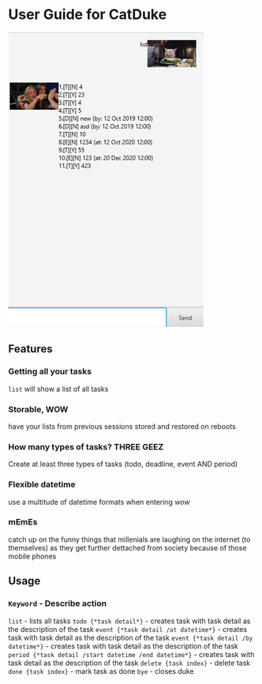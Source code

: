 # User Guide for CatDuke

![Image of Yaktocat](./UI.png)

## Features 

### Getting all your tasks
`list` will show a list of all tasks

### Storable, **WOW**
have your lists from previous sessions stored and restored on reboots

### How many types of tasks? THREE **GEEZ**
Create at least three types of tasks (todo, deadline, event AND period)

### Flexible datetime
use a multitude of datetime formats when entering *wow*

### mEmEs
catch up on the funny things that millenials are laughing on the internet (to themselves) as they get further dettached from society because of those mobile phones

## Usage

### `Keyword` - Describe action

`list` - lists all tasks
`todo {*task detail*}` - creates task with task detail as the description of the task
`event {*task detail /at datetime*}` - creates task with task detail as the description of the task
`event {*task detail /by datetime*}` - creates task with task detail as the description of the task
`period {*task detail /start datetime /end datetime*}` - creates task with task detail as the description of the task
`delete {task index}` - delete task
`done {task index}` - mark task as done
`bye` - closes duke